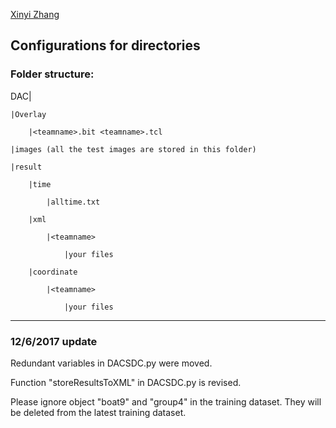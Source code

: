 [Xinyi Zhang](xinyizhang@pitt.edu)

## Configurations for directories

### Folder structure:

DAC|

	|Overlay

		|<teamname>.bit <teamname>.tcl

	|images (all the test images are stored in this folder)

	|result

		|time

			|alltime.txt

		|xml

			|<teamname>

				|your files

		|coordinate

			|<teamname>

				|your files

---

### 12/6/2017 update

Redundant variables in DACSDC.py were moved.

Function "storeResultsToXML" in DACSDC.py is revised.

Please ignore object "boat9" and "group4" in the training dataset. They will be deleted from the latest training dataset.
